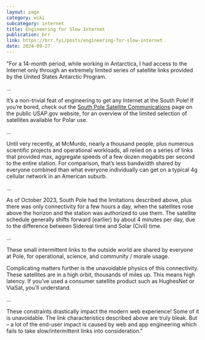 ```yaml
---
layout: page
category: wiki
subcategory: internet
title: Engineering for Slow Internet
publication: brr
link: https://brr.fyi/posts/engineering-for-slow-internet
date: 2024-09-27
---
```


"For a 14-month period, while working in Antarctica, I had access to the Internet only through an extremely limited series of satellite links provided by the United States Antarctic Program.

...

It’s a non-trivial feat of engineering to get any Internet at the South Pole! If you’re bored, check out the [South Pole Satellite Communications](https://www.usap.gov/technology/sctnsouthpolesats.cfm) page on the public USAP.gov website, for an overview of the limited selection of satellites available for Polar use.

...

Until very recently, at McMurdo, nearly a thousand people, plus numerous scientific projects and operational workloads, all relied on a series of links that provided max, aggregate speeds of a few dozen megabits per second to the entire station. For comparison, that’s less bandwidth shared by everyone combined than what everyone individually can get on a typical 4g cellular network in an American suburb.

...

As of October 2023, South Pole had the limitations described above, plus there was only connectivity for a few hours a day, when the satellites rose above the horizon and the station was authorized to use them. The satellite schedule generally shifts forward (earlier) by about 4 minutes per day, due to the difference between Sidereal time and Solar (Civil) time.

...

These small intermittent links to the outside world are shared by everyone at Pole, for operational, science, and community / morale usage.

Complicating matters further is the unavoidable physics of this connectivity. These satellites are in a high orbit, thousands of miles up. This means high latency. If you’ve used a consumer satellite product such as HughesNet or ViaSat, you’ll understand.

...

These constraints drastically impact the modern web experience! Some of it is unavoidable. The link characteristics described above are truly bleak. But – a lot of the end-user impact is caused by web and app engineering which fails to take slow/intermittent links into consideration."
